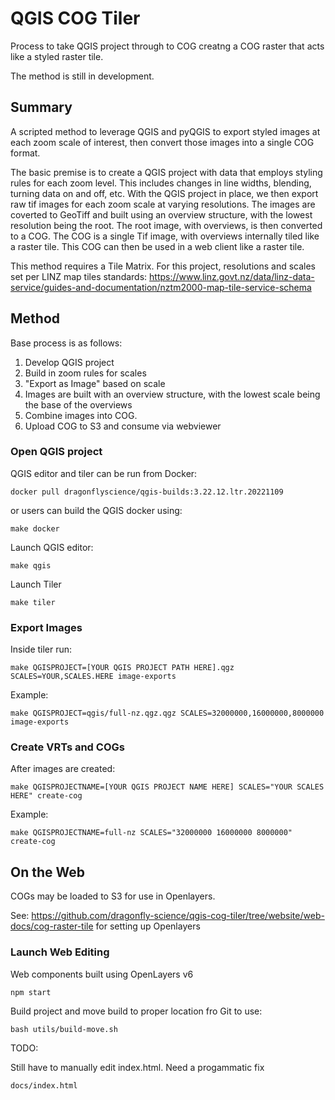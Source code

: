 # QGIS COG Tiler

Process to take QGIS project through to COG creatng a COG raster that acts like a styled raster tile.

The method is still in development. 

## Summary

A scripted method to leverage QGIS and pyQGIS to export styled images at each zoom scale of interest, then convert those images into a single COG format. 

The basic premise is to create a QGIS project with data that employs styling rules for each zoom level. This includes changes in line widths, blending, turning data on and off, etc.  With the QGIS project in place, we then export raw tif images for each zoom scale at varying resolutions.  The images are coverted to GeoTiff and built using an overview structure, with the lowest resolution being the root. The root image, with overviews, is then converted to a COG.  The COG is a single Tif image, with overviews internally tiled like a raster tile. This COG can then be used in a web client like a raster tile.

This method requires a Tile Matrix. For this project, resolutions and scales set per LINZ map tiles standards: https://www.linz.govt.nz/data/linz-data-service/guides-and-documentation/nztm2000-map-tile-service-schema 

## Method
Base process is as follows:

1. Develop QGIS project
2. Build in zoom rules for scales
3. "Export as Image" based on scale
4. Images are built with an overview structure, with the lowest scale being the base of the overviews
5. Combine images into COG.
6. Upload COG to S3 and consume via webviewer


### Open QGIS project

QGIS editor and tiler can be run from Docker:

```
docker pull dragonflyscience/qgis-builds:3.22.12.ltr.20221109
```

or users can build the QGIS docker using:

```
make docker
```

Launch QGIS editor:

```
make qgis
```

Launch Tiler

```
make tiler
```

### Export Images

Inside tiler run:

```
make QGISPROJECT=[YOUR QGIS PROJECT PATH HERE].qgz SCALES=YOUR,SCALES.HERE image-exports
```

Example:

```
make QGISPROJECT=qgis/full-nz.qgz.qgz SCALES=32000000,16000000,8000000 image-exports
```

### Create VRTs and COGs

After images are created:

```
make QGISPROJECTNAME=[YOUR QGIS PROJECT NAME HERE] SCALES="YOUR SCALES HERE" create-cog
```

Example:

```
make QGISPROJECTNAME=full-nz SCALES="32000000 16000000 8000000" create-cog
```


## On the Web

COGs may be loaded to S3 for use in Openlayers.

See: https://github.com/dragonfly-science/qgis-cog-tiler/tree/website/web-docs/cog-raster-tile for setting up Openlayers

### Launch Web Editing

Web components built using OpenLayers v6

```
npm start
```

Build project and move build to proper location fro Git to use:

```
bash utils/build-move.sh
```

TODO:

Still have to manually edit index.html.  Need a progammatic fix

```
docs/index.html
```

